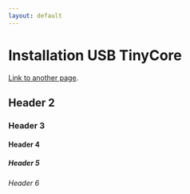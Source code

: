 ```yaml
---
layout: default
---
```


# Installation USB TinyCore

[Link to another page](./another-page.html).


## Header 2


### Header 3


#### Header 4


##### Header 5

###### Header 6


